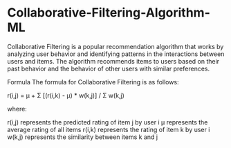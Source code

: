 # Collaborative-Filtering-Algorithm-ML
Collaborative Filtering is a popular recommendation algorithm that works by analyzing user behavior and identifying patterns in the interactions between users and items. The algorithm recommends items to users based on their past behavior and the behavior of other users with similar preferences.

Formula
The formula for Collaborative Filtering is as follows:

r(i,j) = μ + Σ [(r(i,k) - μ) * w(k,j)] / Σ w(k,j)

where:

r(i,j) represents the predicted rating of item j by user i
μ represents the average rating of all items
r(i,k) represents the rating of item k by user i
w(k,j) represents the similarity between items k and j
